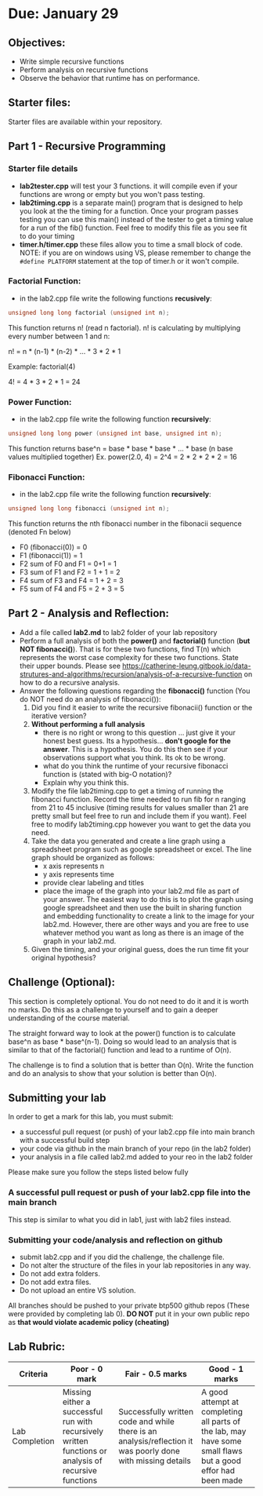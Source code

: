 # Due: January 29

## Objectives:

   * Write simple recursive functions
   * Perform analysis on recursive functions
   * Observe the behavior that runtime has on performance.

## Starter files:

Starter files are available within your repository. 

## Part 1 - Recursive Programming

### Starter file details

* **lab2tester.cpp** will test your 3 functions.  it will compile even if your functions are wrong or empty but you won't pass testing.
* **lab2timing.cpp** is a separate main() program that is designed to help you look at the the timing for a function.  Once your program passes testing you can use this main() instead of the tester to get a timing value for a run of the fib() function.  Feel free to modify this file as you see fit to do your timing
* **timer.h/timer.cpp** these files allow you to time a small block of code.  NOTE: if you are on windows using VS, please remember to change the ```#define PLATFORM``` statement at the top of timer.h or it won't compile.

### Factorial Function:
* in the lab2.cpp file write the following functions **recusively**:

``` c++
unsigned long long factorial (unsigned int n);
```
This function returns n! (read n factorial). n! is calculating by multiplying every number between 1 and n:

n! = n * (n-1) * (n-2) * ... * 3 * 2 * 1

Example:
factorial(4)

4! = 4 * 3 * 2 * 1 = 24

### Power Function:
* in the lab2.cpp file write the following function **recursively**:



``` c++
unsigned long long power (unsigned int base, unsigned int n);

```
This function returns base^n = base * base * base * ... * base   (n base values multiplied together)
Ex. 
power(2.0, 4) = 2^4 = 2 * 2 * 2 * 2 = 16


### Fibonacci Function:
* in the lab2.cpp file write the following function **recursively**:

``` c++
unsigned long long fibonacci (unsigned int n);
```
This function returns the nth fibonacci number in the fibonacii sequence (denoted Fn below)

*  F0 (fibonacci(0)) = 0
*  F1 (fibonacci(1)) = 1
*  F2 sum of F0 and F1 = 0+1 = 1
*  F3 sum of F1 and F2 = 1 + 1 = 2
*  F4 sum of F3 and F4 = 1 + 2 = 3
*  F5 sum of F4 and F5 = 2 + 3 = 5

## Part 2 - Analysis and Reflection:


* Add a file called **lab2.md** to lab2 folder of your lab repository
* Perform a full analysis of both the **power()** and **factorial()** function (**but NOT fibonacci()**).  That is for these two functions, find T(n) which represents the worst case complexity for these two functions.  State their upper bounds.  Please see https://catherine-leung.gitbook.io/data-strutures-and-algorithms/recursion/analysis-of-a-recursive-function on how to do a recursive analysis.
* Answer the following questions regarding the **fibonacci()** function (You do NOT need do an analysis of fibonacci()):
  1. Did you find it easier to write the recursive fibonacii() function or the iterative version?
  1. **Without performing a full analysis**
      * there is no right or wrong to this question ... just give it your honest best guess.  Its a hypothesis... **don't google for the answer**.  This is a hypothesis.  You do this then see if your observations support what you think.  Its ok to be wrong.
      * what do you think the runtime of your recursive fibonacci function is (stated with big-O notation)? 
      * Explain why you think this.
  2. Modify the file lab2timing.cpp to get a timing of running the fibonacci function. Record the time needed to run fib for n ranging from 21 to 45 inclusive (timing results for values smaller than 21 are pretty small but feel free to run and include them if you want).  Feel free to modify lab2timing.cpp however you want to get the data you need.
  3. Take the data you generated and create a line graph using a spreadsheet program such as google spreadsheet or excel.  The line graph should be organized as follows:
     * x axis represents n
     * y axis represents time
     * provide clear labeling and titles
     * place the image of the graph into your lab2.md file as part of your answer.  The easiest way to do this is to plot the graph using google spreadsheet and then use the built in sharing function and embedding functionality to create a link to the image for your lab2.md.  However, there are other ways and you are free to use whatever method you want as long as there is an image of the graph in your lab2.md.
  4. Given the timing, and your original guess, does the run time fit your original hypothesis?

## Challenge (Optional):

This section is completely optional.  You do not need to do it and it is worth no marks.  Do this as a challenge to yourself and to gain a deeper understanding of the course material.

The straight forward way to look at the power() function is to calculate base^n as base * base^(n-1).  Doing so would lead to an analysis that is similar to that of the factorial() function and lead to a runtime of O(n).

The challenge is to find a solution that is better than O(n).  Write the function and do an analysis to show that your solution is better than O(n).


## Submitting your lab

In order to get a mark for this lab, you must submit:
* a successful pull request (or push) of your lab2.cpp file into main branch with a successful build step
* your code via github in the main branch of your repo (in the lab2 folder)
* your analysis in a file called lab2.md added to your reo in the lab2 folder

Please make sure you follow the steps listed below fully

### A successful pull request or push of your lab2.cpp file into the main branch

This step is similar to what you did in lab1, just with lab2 files instead.


### Submitting your code/analysis and reflection on github

* submit lab2.cpp and if you did the challenge, the challenge file.
* Do not alter the structure of the files in your lab repositories in any way.
* Do not add extra folders.
* Do not add extra files.  
* Do not upload an entire VS solution.

  
All branches should be pushed to your private btp500 github repos (These were provided by completing lab 0).  **DO NOT** put it in your own public repo as  **that would violate academic policy (cheating)**

## Lab Rubric:

| Criteria | Poor - 0 mark | Fair - 0.5 marks | Good - 1 marks| 
|---|---|---|---|
| Lab Completion | Missing either a successful run with recursively written functions or analysis of recursive functions | Successfully written code and while there is an analysis/reflection it was poorly done with missing details  | A good attempt at completing all parts of the lab, may have some small flaws but a good effor had been made | 

